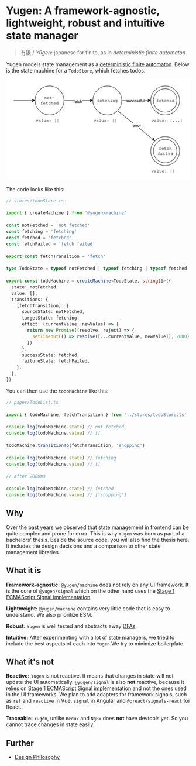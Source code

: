 # Yugen: A framework-agnostic, lightweight, robust and intuitive state manager

> 有限 / _Yūgen_: japanese for finite, as in _deterministic finite automaton_

Yugen models state management as a [deterministic finite automaton](https://en.wikipedia.org/wiki/Deterministic_finite_automaton).
Below is the state machine for a `TodoStore`, which fetches todos.

![](assets/example-fetch-machine.png)

The code looks like this:

```TypeScript
// stores/todoStore.ts

import { createMachine } from '@yugen/machine'

const notFetched = 'not fetched'
const fetching = 'fetching'
const fetched = 'fetched'
const fetchFailed = 'fetch failed'

export const fetchTransition = 'fetch'

type TodoState = typeof notFetched | typeof fetching | typeof fetched | typeof fetchFailed

export const todoMachine = createMachine<TodoState, string[]>({
  state: notFetched,
  value: [],
  transitions: {
    [fetchTransition]: {
      sourceState: notFetched,
      targetState: fetching,
      effect: (currentValue, newValue) => {
        return new Promise((resolve, reject) => {
          setTimeout(() => resolve([...currentValue, newValue]), 2000)
        })
      },
      successState: fetched,
      failureState: fetchFailed,
    },
  },
})
```

You can then use the `todoMachine` like this:

```TypeScript
// pages/TodoList.ts

import { todoMachine, fetchTransition } from '../stores/todoStore.ts'

console.log(todoMachine.state) // not fetched
console.log(todoMachine.value) // []

todoMachine.transitionTo(fetchTransition, 'shopping')

console.log(todoMachine.state) // fetching
console.log(todoMachine.value) // []

// after 2000ms

console.log(todoMachine.state) // fetched
console.log(todoMachine.value) // ['shopping']
```

## Why

Over the past years we observed that state management in frontend can be quite complex and prone for error. 
This is why `Yugen` was born as part of a bachelors' thesis. Beside the source code, you will also find the 
thesis here. It includes the design decisions and a comparison to other state management libraries.

## What it is

**Framework-agnostic:** `@yugen/machine` does not rely on any UI framework. It is the core of `@yugen/signal` 
which on the other hand uses the [Stage 1 ECMAScript Signal implementation](https://github.com/tc39/proposal-signals).

**Lightweight:** `@yugen/machine` contains very little code that is easy to understand. We also prioritize ESM.

**Robust:** `Yugen` is well tested and abstracts away [DFAs](https://en.wikipedia.org/wiki/Deterministic_finite_automaton).

**Intuitive:** After experimenting with a lot of state managers, we tried to include the best aspects of 
each into `Yugen`.We try to minimize boilerplate.

## What it's not

**Reactive:** `Yugen` is not reactive. It means that changes in state will not update the UI automatically.
`@yugen/signal` is also **not** reactive, because it relies on 
[Stage 1 ECMAScript Signal implementation](https://github.com/tc39/proposal-signals) and not the ones used in 
the UI frameworks. We plan to add adapters for framework signals, such as `ref` and `reactive` in Vue, `signal` 
in Angular and `@preact/signals-react` for React.

**Traceable:** `Yugen`, unlike `Redux` and `NgRx` does **not** have devtools yet. So you cannot trace changes in state 
easily.

## Further

- [Design Philosophy](./docs/design-philosophy.md)